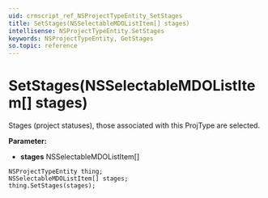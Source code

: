 ```yaml
---
uid: crmscript_ref_NSProjectTypeEntity_SetStages
title: SetStages(NSSelectableMDOListItem[] stages)
intellisense: NSProjectTypeEntity.SetStages
keywords: NSProjectTypeEntity, GetStages
so.topic: reference
---
```


# SetStages(NSSelectableMDOListItem[] stages)

Stages (project statuses), those associated with this ProjType are selected.

**Parameter:** 
* **stages** NSSelectableMDOListItem[]

```crmscript
NSProjectTypeEntity thing;
NSSelectableMDOListItem[] stages;
thing.SetStages(stages);
```

